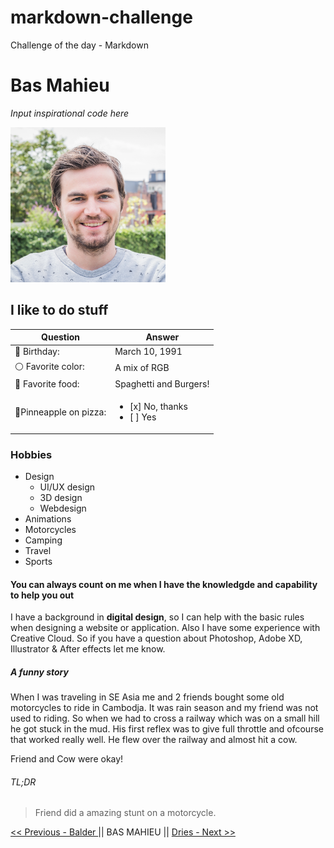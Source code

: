 # markdown-challenge
Challenge of the day - Markdown



# Bas Mahieu 

*Input inspirational code here*

![alt text](assets/profile_v1.png)


## I like to do stuff

Question | Answer
------------ | -------------
:calendar: Birthday: | March 10, 1991
:white_circle: Favorite color:| A mix of RGB
:fork_and_knife: Favorite food: | Spaghetti and Burgers!
:pizza:Pinneapple on pizza: | <ul><li>[x] No, thanks</li><li>[ ] Yes</li></ul>

### Hobbies

* Design
    * UI/UX design
    * 3D design
    * Webdesign
* Animations
* Motorcycles
* Camping
* Travel
* Sports




#### You can always count on me when I have the knowledgde and capability to help you out

I have a background in **digital design**, so I can help with the basic rules when designing a website or application.
Also I have some experience with Creative Cloud. So if you have a question about Photoshop, Adobe XD, Illustrator & After effects let me know. 


##### A funny story

When I was traveling in SE Asia me and 2 friends bought some old motorcycles to ride in Cambodja.
It was rain season and my friend was not used to riding. So when we had to cross a railway which was on a small hill he got stuck in the mud. His first reflex was to give full throttle and ofcourse that worked really well. He flew over the railway and almost hit a cow. 

Friend and Cow were okay!

###### TL;DR
> Friend did a amazing stunt on a motorcycle.



[ << Previous - Balder ](https://github.com/balderb/markdown-challenge/blob/master/README.md) || BAS MAHIEU || [ Dries - Next >> ](https://github.com/DriesDD/markdown-challenge/blob/master/README.md)
